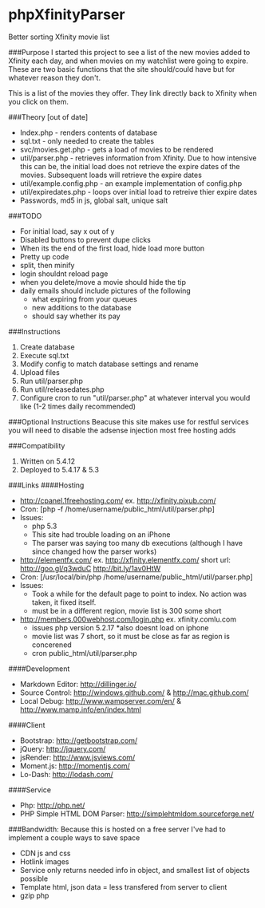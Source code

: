 phpXfinityParser
================
Better sorting Xfinity movie list

###Purpose
I started this project to see a list of the new movies added to Xfinity each day, and when movies on my watchlist were going to expire. These are two basic functions that the site should/could have but for whatever reason they don't.

This is a list of the movies they offer. They link directly back to Xfinity when you click on them.

###Theory [out of date]
* Index.php - renders contents of database
* sql.txt - only needed to create the tables
* svc/movies.get.php - gets a load of movies to be rendered
* util/parser.php - retrieves information from Xfinity. Due to how intensive this can be, the initial load does not retrieve the expire dates of the movies. Subsequent loads will retrieve the expire dates
* util/example.config.php - an example implementation of config.php
* util/expiredates.php - loops over initial load to retreive thier expire dates
* Passwords, md5 in js, global salt, unique salt


###TODO 
* For initial load, say x out of y
* Disabled buttons to prevent dupe clicks
* When its the end of the first load, hide load more button
* Pretty up code
* split, then minify
* login shouldnt reload page
* when you delete/move a movie should hide the tip
* daily emails should include pictures of the following
	* what expiring from your queues
	* new additions to the database
	* should say whether its pay



###Instructions

1. Create database
2. Execute sql.txt
3. Modify config to match database settings and rename
4. Upload files
5. Run util/parser.php
6. Run util/releasedates.php
6. Configure cron to run "util/parser.php" at whatever interval you would like (1-2 times daily recommended)

###Optional Instructions
Beacuse this site makes use for restful services you will need to disable the adsense injection most free hosting adds

###Compatibility
1. Written on 5.4.12
2. Deployed to 5.4.17 & 5.3

###Links
####Hosting          
 * http://cpanel.1freehosting.com/ ex. http://xfinity.pixub.com/ 
  * Cron: [php -f /home/username/public_html/util/parser.php] 
  * Issues: 
    * php 5.3
    * This site had trouble loading on an iPhone
    * The parser was saying too many db executions (although I have since changed how the parser works)
 * http://elementfx.com/ ex. http://xfinity.elementfx.com/ short url: http://goo.gl/q3wduC http://bit.ly/1av0HtW
  * Cron: [/usr/local/bin/php /home/username/public_html/util/parser.php]
  * Issues:
    * Took a while for the default page to point to index. No action was taken, it fixed itself.
	* must be in a different region, movie list is 300 some short 
 * http://members.000webhost.com/login.php ex. xfinity.comlu.com
	* issues php version 5.2.17
	*also doesnt load on iphone
	* movie list was 7 short, so it must be close as far as region is concerened
	* cron public_html/util/parser.php
 
####Development
* Markdown Editor: http://dillinger.io/
* Source Control: http://windows.github.com/ & http://mac.github.com/
* Local Debug: http://www.wampserver.com/en/ & http://www.mamp.info/en/index.html

####Client
* Bootstrap: http://getbootstrap.com/
* jQuery: http://jquery.com/
* jsRender: http://www.jsviews.com/
* Moment.js: http://momentjs.com/
* Lo-Dash: http://lodash.com/

####Service
* Php: http://php.net/   
* PHP Simple HTML DOM Parser: http://simplehtmldom.sourceforge.net/

###Bandwidth:
Because this is hosted on a free server I've had to implement a couple ways to save space
* CDN js and css
* Hotlink images
* Service only returns needed info in object, and smallest list of objects possible
* Template html, json data = less transfered from server to client
* gzip php
